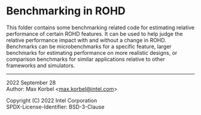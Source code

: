 Benchmarking in ROHD
====================

This folder contains some benchmarking related code for estimating relative performance of certain ROHD features.  It can be used to help judge the relative performance impact with and without a change in ROHD.  Benchmarks can be microbenchmarks for a specific feature, larger benchmarks for estimating performance on more realistic designs, or comparison benchmarks for similar applications relative to other frameworks and simulators.

----------------
2022 September 28  
Author: Max Korbel <<max.korbel@intel.com>>

 
Copyright (C) 2022 Intel Corporation  
SPDX-License-Identifier: BSD-3-Clause
